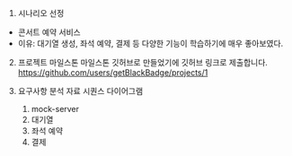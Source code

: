 1. 시나리오 선정 
 - 콘서트 예약 서비스
 - 이유: 대기열 생성, 좌석 예약, 결제 등 다양한 기능이 학습하기에 매우 좋아보였다.

2. 프로젝트 마일스톤
    마일스톤 깃허브로 만들었기에 깃허브 링크로 제출합니다.
    https://github.com/users/getBlackBadge/projects/1

3. 요구사항 분석 자료
    시퀀스 다이어그램
    1. mock-server
    2. 대기열
    3. 좌석 예약
    4. 결제